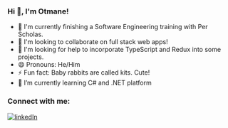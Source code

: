 ### Hi 👋, I'm Otmane!


- 🔭 I'm currently finishing a Software Engineering training with Per Scholas.
- 👯 I'm looking to collaborate on full stack web apps!
- 🤔 I'm looking for help to incorporate TypeScript and Redux into some projects.
- 😄 Pronouns: He/Him
- ⚡ Fun fact: Baby rabbits are called kits. Cute!
- 🌱 I’m currently learning C# and .NET platform

### Connect with me:
[![linkedIn](https://img.shields.io/badge/LinkedIn-0077B5?style=for-the-badge&logo=linkedin&logoColor=white)](https://www.linkedin.com/in/otmane-aatik/)
